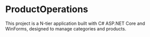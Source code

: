 # ProductOperations
This project is a N-tier application built with C# ASP.NET Core and WinForms, designed to manage categories and products. 
